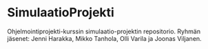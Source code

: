 # SimulaatioProjekti
Ohjelmointiprojekti-kurssin simulaatio-projektin repositorio. 
Ryhmän jäsenet: Jenni Harakka, Mikko Tanhola, Olli Varila ja Joonas Viljanen.
